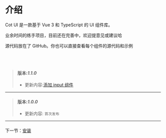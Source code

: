 # 介绍

Cot UI 是一款基于 Vue 3 和 TypeScript 的 UI 组件库。

业余时间的练手项目，目前还在完善中，欢迎提意见或建议哈

源代码放在了 GitHub。你也可以直接查看每个组件的源代码和示例


<br>
<br>

> #### 版本:**_1.1.0_**
>
> - 更新内容:<a href='#/doc/input'>添加 input 组件</a>
---

> #### 版本:**_1.0.0_**
>
> - 更新内容: `首次发布`

---

<div style='display:flex;justify-content:space-between;margin:20px 0 '>
<div>下一节：<a href='#/doc/install'>安装</a></div>  
</div>